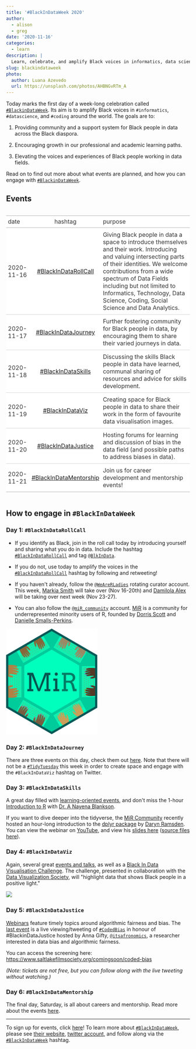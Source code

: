 ```yaml
---
title: '#BlackInDataWeek 2020'
author:
  - alison
  - greg
date: '2020-11-16'
categories:
  - learn
description: |
  Learn, celebrate, and amplify Black voices in informatics, data science, and coding around the world.
slug: blackindataweek
photo:
  author: Luana Azevedo
  url: https://unsplash.com/photos/AHBNGvRTm_A
---
```




Today marks the first day of a week-long celebration called [`#BlackinDataWeek`](https://blkindata.github.io/). Its aim is to amplify Black voices in `#informatics`, `#datascience`, and `#coding` around the world. The goals are to:

1.  Providing community and a support system for Black people in data across the Black diaspora.

2.  Encouraging growth in our professional and academic learning paths.

3.  Elevating the voices and experiences of Black people working in data fields.

Read on to find out more about what events are planned, and how you can engage with [`#BlackinDataWeek`](https://blkindata.github.io/).

## Events

<style>html {
  font-family: -apple-system, BlinkMacSystemFont, 'Segoe UI', Roboto, Oxygen, Ubuntu, Cantarell, 'Helvetica Neue', 'Fira Sans', 'Droid Sans', Arial, sans-serif;
}

#xddqjmlmyl .gt_table {
  display: table;
  border-collapse: collapse;
  max-width: 100%;
  margin-left: auto;
  margin-right: auto;
  color: #333333;
  font-size: 16px;
  font-weight: normal;
  font-style: normal;
  background-color: #FFFFFF;
  width: auto;
  border-top-style: solid;
  border-top-width: 2px;
  border-top-color: #A8A8A8;
  border-right-style: none;
  border-right-width: 2px;
  border-right-color: #D3D3D3;
  border-bottom-style: solid;
  border-bottom-width: 2px;
  border-bottom-color: #A8A8A8;
  border-left-style: none;
  border-left-width: 2px;
  border-left-color: #D3D3D3;
}

#xddqjmlmyl .gt_heading {
  background-color: #FFFFFF;
  text-align: center;
  border-bottom-color: #FFFFFF;
  border-left-style: none;
  border-left-width: 1px;
  border-left-color: #D3D3D3;
  border-right-style: none;
  border-right-width: 1px;
  border-right-color: #D3D3D3;
}

#xddqjmlmyl .gt_title {
  color: #333333;
  font-size: 125%;
  font-weight: initial;
  padding-top: 4px;
  padding-bottom: 4px;
  border-bottom-color: #FFFFFF;
  border-bottom-width: 0;
}

#xddqjmlmyl .gt_subtitle {
  color: #333333;
  font-size: 85%;
  font-weight: initial;
  padding-top: 0;
  padding-bottom: 4px;
  border-top-color: #FFFFFF;
  border-top-width: 0;
}

#xddqjmlmyl .gt_bottom_border {
  border-bottom-style: solid;
  border-bottom-width: 2px;
  border-bottom-color: #D3D3D3;
}

#xddqjmlmyl .gt_col_headings {
  border-top-style: solid;
  border-top-width: 2px;
  border-top-color: #D3D3D3;
  border-bottom-style: solid;
  border-bottom-width: 2px;
  border-bottom-color: #D3D3D3;
  border-left-style: none;
  border-left-width: 1px;
  border-left-color: #D3D3D3;
  border-right-style: none;
  border-right-width: 1px;
  border-right-color: #D3D3D3;
}

#xddqjmlmyl .gt_col_heading {
  color: #333333;
  background-color: #FFFFFF;
  font-size: 100%;
  font-weight: normal;
  text-transform: inherit;
  border-left-style: none;
  border-left-width: 1px;
  border-left-color: #D3D3D3;
  border-right-style: none;
  border-right-width: 1px;
  border-right-color: #D3D3D3;
  vertical-align: bottom;
  padding-top: 5px;
  padding-bottom: 6px;
  padding-left: 5px;
  padding-right: 5px;
  overflow-x: hidden;
}

#xddqjmlmyl .gt_column_spanner_outer {
  color: #333333;
  background-color: #FFFFFF;
  font-size: 100%;
  font-weight: normal;
  text-transform: inherit;
  padding-top: 0;
  padding-bottom: 0;
  padding-left: 4px;
  padding-right: 4px;
}

#xddqjmlmyl .gt_column_spanner_outer:first-child {
  padding-left: 0;
}

#xddqjmlmyl .gt_column_spanner_outer:last-child {
  padding-right: 0;
}

#xddqjmlmyl .gt_column_spanner {
  border-bottom-style: solid;
  border-bottom-width: 2px;
  border-bottom-color: #D3D3D3;
  vertical-align: bottom;
  padding-top: 5px;
  padding-bottom: 6px;
  overflow-x: hidden;
  display: inline-block;
  width: 100%;
}

#xddqjmlmyl .gt_group_heading {
  padding: 8px;
  color: #333333;
  background-color: #FFFFFF;
  font-size: 100%;
  font-weight: initial;
  text-transform: inherit;
  border-top-style: solid;
  border-top-width: 2px;
  border-top-color: #D3D3D3;
  border-bottom-style: solid;
  border-bottom-width: 2px;
  border-bottom-color: #D3D3D3;
  border-left-style: none;
  border-left-width: 1px;
  border-left-color: #D3D3D3;
  border-right-style: none;
  border-right-width: 1px;
  border-right-color: #D3D3D3;
  vertical-align: middle;
}

#xddqjmlmyl .gt_empty_group_heading {
  padding: 0.5px;
  color: #333333;
  background-color: #FFFFFF;
  font-size: 100%;
  font-weight: initial;
  border-top-style: solid;
  border-top-width: 2px;
  border-top-color: #D3D3D3;
  border-bottom-style: solid;
  border-bottom-width: 2px;
  border-bottom-color: #D3D3D3;
  vertical-align: middle;
}

#xddqjmlmyl .gt_from_md > :first-child {
  margin-top: 0;
}

#xddqjmlmyl .gt_from_md > :last-child {
  margin-bottom: 0;
}

#xddqjmlmyl .gt_from_md p {
  line-height: 1em;
  margin-bottom: 0em;
  margin-top: 0em;
}

#xddqjmlmyl .gt_row {
  padding-top: 8px;
  padding-bottom: 8px;
  padding-left: 5px;
  padding-right: 5px;
  margin: 10px;
  border-top-style: solid;
  border-top-width: 1px;
  border-top-color: #D3D3D3;
  border-left-style: none;
  border-left-width: 1px;
  border-left-color: #D3D3D3;
  border-right-style: none;
  border-right-width: 1px;
  border-right-color: #D3D3D3;
  vertical-align: middle;
  overflow-x: hidden;
}

#xddqjmlmyl .gt_stub {
  color: #333333;
  background-color: #FFFFFF;
  font-size: 100%;
  font-weight: initial;
  text-transform: inherit;
  border-right-style: solid;
  border-right-width: 2px;
  border-right-color: #D3D3D3;
  padding-left: 12px;
}

#xddqjmlmyl .gt_summary_row {
  color: #333333;
  background-color: #FFFFFF;
  text-transform: inherit;
  padding-top: 8px;
  padding-bottom: 8px;
  padding-left: 5px;
  padding-right: 5px;
}

#xddqjmlmyl .gt_first_summary_row {
  padding-top: 8px;
  padding-bottom: 8px;
  padding-left: 5px;
  padding-right: 5px;
  border-top-style: solid;
  border-top-width: 2px;
  border-top-color: #D3D3D3;
}

#xddqjmlmyl .gt_grand_summary_row {
  color: #333333;
  background-color: #FFFFFF;
  text-transform: inherit;
  padding-top: 8px;
  padding-bottom: 8px;
  padding-left: 5px;
  padding-right: 5px;
}

#xddqjmlmyl .gt_first_grand_summary_row {
  padding-top: 8px;
  padding-bottom: 8px;
  padding-left: 5px;
  padding-right: 5px;
  border-top-style: double;
  border-top-width: 6px;
  border-top-color: #D3D3D3;
}

#xddqjmlmyl .gt_striped {
  background-color: rgba(128, 128, 128, 0.05);
}

#xddqjmlmyl .gt_table_body {
  border-top-style: solid;
  border-top-width: 2px;
  border-top-color: #D3D3D3;
  border-bottom-style: solid;
  border-bottom-width: 2px;
  border-bottom-color: #D3D3D3;
}

#xddqjmlmyl .gt_footnotes {
  color: #333333;
  background-color: #FFFFFF;
  border-bottom-style: none;
  border-bottom-width: 2px;
  border-bottom-color: #D3D3D3;
  border-left-style: none;
  border-left-width: 2px;
  border-left-color: #D3D3D3;
  border-right-style: none;
  border-right-width: 2px;
  border-right-color: #D3D3D3;
}

#xddqjmlmyl .gt_footnote {
  margin: 0px;
  font-size: 90%;
  padding: 4px;
}

#xddqjmlmyl .gt_sourcenotes {
  color: #333333;
  background-color: #FFFFFF;
  border-bottom-style: none;
  border-bottom-width: 2px;
  border-bottom-color: #D3D3D3;
  border-left-style: none;
  border-left-width: 2px;
  border-left-color: #D3D3D3;
  border-right-style: none;
  border-right-width: 2px;
  border-right-color: #D3D3D3;
}

#xddqjmlmyl .gt_sourcenote {
  font-size: 90%;
  padding: 4px;
}

#xddqjmlmyl .gt_left {
  text-align: left;
}

#xddqjmlmyl .gt_center {
  text-align: center;
}

#xddqjmlmyl .gt_right {
  text-align: right;
  font-variant-numeric: tabular-nums;
}

#xddqjmlmyl .gt_font_normal {
  font-weight: normal;
}

#xddqjmlmyl .gt_font_bold {
  font-weight: bold;
}

#xddqjmlmyl .gt_font_italic {
  font-style: italic;
}

#xddqjmlmyl .gt_super {
  font-size: 65%;
}

#xddqjmlmyl .gt_footnote_marks {
  font-style: italic;
  font-size: 65%;
}
</style>
<div id="xddqjmlmyl" style="overflow-x:auto;overflow-y:auto;width:auto;height:auto;"><table class="gt_table">
  
  <thead class="gt_col_headings">
    <tr>
      <th class="gt_col_heading gt_columns_bottom_border gt_left" rowspan="1" colspan="1">date</th>
      <th class="gt_col_heading gt_columns_bottom_border gt_center" rowspan="1" colspan="1">hashtag</th>
      <th class="gt_col_heading gt_columns_bottom_border gt_left" rowspan="1" colspan="1">purpose</th>
    </tr>
  </thead>
  <tbody class="gt_table_body">
    <tr>
      <td class="gt_row gt_left">2020-11-16</td>
      <td class="gt_row gt_center"><div class='gt_from_md'><p><a href="https://blkindata.github.io/project/blackindatarollcall/">#BlackInDataRollCall</a></p>
</div></td>
      <td class="gt_row gt_left">Giving Black people in data a space to introduce themselves and their work. Introducing and valuing intersecting parts of their identities. We welcome contributions from a wide spectrum of Data Fields including but not limited to Informatics, Technology, Data Science, Coding, Social Science and Data Analytics.</td>
    </tr>
    <tr>
      <td class="gt_row gt_left">2020-11-17</td>
      <td class="gt_row gt_center"><div class='gt_from_md'><p><a href="https://blkindata.github.io/project/blackindatajourney/">#BlackInDataJourney</a></p>
</div></td>
      <td class="gt_row gt_left">Further fostering community for Black people in data, by encouraging them to share their varied journeys in data.</td>
    </tr>
    <tr>
      <td class="gt_row gt_left">2020-11-18</td>
      <td class="gt_row gt_center"><div class='gt_from_md'><p><a href="https://blkindata.github.io/project/blackindataskills/">#BlackInDataSkills</a></p>
</div></td>
      <td class="gt_row gt_left">Discussing the skills Black people in data have learned, communal sharing of resources and advice for skills development.</td>
    </tr>
    <tr>
      <td class="gt_row gt_left">2020-11-19</td>
      <td class="gt_row gt_center"><div class='gt_from_md'><p><a href="https://blkindata.github.io/project/blackindataviz/">#BlackInDataViz</a></p>
</div></td>
      <td class="gt_row gt_left">Creating space for Black people in data to share their work in the form of favourite data visualisation images.</td>
    </tr>
    <tr>
      <td class="gt_row gt_left">2020-11-20</td>
      <td class="gt_row gt_center"><div class='gt_from_md'><p><a href="https://blkindata.github.io/project/blackindatajustice/">#BlackInDataJustice</a></p>
</div></td>
      <td class="gt_row gt_left">Hosting forums for learning and discussion of bias in the data field (and possible paths to address biases in data).</td>
    </tr>
    <tr>
      <td class="gt_row gt_left">2020-11-21</td>
      <td class="gt_row gt_center"><div class='gt_from_md'><p><a href="https://blkindata.github.io/project/blackindatacommunity/">#BlackInDataMentorship</a></p>
</div></td>
      <td class="gt_row gt_left">Join us for career development and mentorship events!</td>
    </tr>
  </tbody>
  
  
</table></div>

## How to engage in `#BlackInDataWeek`

### Day 1: `#BlackInDataRollCall`

-   If you identify as Black, join in the roll call today by introducing yourself and sharing what you do in data. Include the hashtag [`#BlackInDataRollCall`](https://twitter.com/hashtag/BlackInDataRollCall) and tag [`@BlkInData`](https://twitter.com/BlkInData).

-   If you do not, use today to amplify the voices in the [`#BlackInDataRollCall`](https://twitter.com/hashtag/BlackInDataRollCall) hashtag by following and retweeting!

-   If you haven't already, follow the [`@WeAreRLadies`](https://twitter.com/WeAreRLadies) rotating curator account. This week, [Markia Smith](https://blkindata.github.io/author/markia-smith/) will take over (Nov 16-20th) and [Damilola Alex](https://twitter.com/thedamialex) will be taking over next week (Nov 23-27).

-   You can also follow the [`@miR_community`](https://twitter.com/miR_community) account. [MiR](https://medium.com/@doritolay/introducing-mir-a-community-for-underrepresented-users-of-r-7560def7d861) is a community for underrepresented minority users of R, founded by [Dorris Scott](https://twitter.com/Dorris_Scott) and [Danielle Smalls-Perkins](https://twitter.com/smallperks).

<img src="mir_logo.png" title="MiR Community logo designed by Allison Horst" alt="MiR Community logo designed by Allison Horst" width="250"/>

### Day 2: `#BlackInDataJourney`

There are three events on this day, check them out [here](https://blkindata.github.io/project/blackindatajourney/). Note that there will not be a [`#TidyTuesday`](https://github.com/rfordatascience/tidytuesday/blob/master/data/2020/2020-11-17/readme.md) this week in order to create space and engage with the `#BlackInDataViz` hashtag on Twitter.

### Day 3: `#BlackInDataSkills`

A great day filled with [learning-oriented events](https://blkindata.github.io/project/blackindataskills/), and don't miss the 1-hour [Introduction to R](https://blkindata.github.io/talk/intro2r2020/) with [Dr. A Nayena Blankson](https://twitter.com/DrBlankson).

If you want to dive deeper into the tidyverse, the [MiR Community](https://medium.com/@doritolay/introducing-mir-a-community-for-underrepresented-users-of-r-7560def7d861) recently hosted an hour-long introduction to the [dplyr package](https://dplyr.tidyverse.org/) by [Daryn Ramsden](https://twitter.com/thisisdaryn). You can view the webinar on [YouTube](https://www.youtube.com/watch?v=rlQNyBZ03AY), and view his [slides here](https://thisisdaryn.github.io/MiR_dplyr/overview_dplyr/overview_dplyr_plus.html) ([source files here](https://github.com/MiR-Community/MiR_dplyr)).

### Day 4: `#BlackInDataViz`

Again, several great [events and talks](https://blkindata.github.io/project/blackindataviz/), as well as a [Black In Data Visualisation Challenge](https://blkindata.github.io/talk/datavizdaycomp2020/). The challenge, presented in collaboration with the [Data Visualization Society](https://www.datavisualizationsociety.com/), will "highlight data that shows Black people in a positive light."

![](https://blkindata.github.io/talk/datavizdaycomp2020/featured.png)

### Day 5: `#BlackInDataJustice`

[Webinars](https://blkindata.github.io/project/blackindatajustice/) feature timely topics around algorithmic fairness and bias. The [last event](https://blkindata.github.io/talk/codedbias-2020/) is a live viewing/tweeting of [`#CodedBias`](https://www.saltlakefilmsociety.org/comingsoon/coded-bias) in honour of \#BlackinDataJustice hosted by Anna Gifty, [`@itsafronomics`](https://twitter.com/itsafronomics), a researcher interested in data bias and algorithmic fairness.

You can access the screening here: <https://www.saltlakefilmsociety.org/comingsoon/coded-bias>

*(Note: tickets are not free, but you can follow along with the live tweeting without watching.)*

### Day 6: `#BlackInDataMentorship`

The final day, Saturday, is all about careers and mentorship. Read more about the events [here](https://blkindata.github.io/project/blackindatacommunity/).

------------------------------------------------------------------------

To sign up for events, click [here](https://www.eventbrite.com/e/blackindataweek-2020-tickets-127652703673)! To learn more about [`#BlackInDataWeek`](https://twitter.com/search?q=%23BlackInDataWeek), please see [their website](https://blkindata.github.io/), [twitter account](https://twitter.com/BlkInData), and follow along via the [`#BlackInDataWeek`](https://twitter.com/search?q=%23BlackInDataWeek) hashtag.

